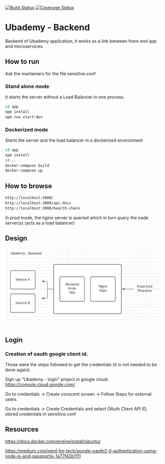 [![Build Status](https://app.travis-ci.com/la-venganza/ubademy-back.svg?branch=develop)](https://app.travis-ci.com/la-venganza/ubademy-back)
[![Coverage Status](https://coveralls.io/repos/github/la-venganza/ubademy-back/badge.svg?branch=develop)](https://coveralls.io/github/la-venganza/ubademy-back?branch=develop)

# Ubademy - Backend

Backend of Ubademy application, it works as a link between front-end app and microservices.


## How to run

Ask the mantainers for the file sensitive.conf

### Stand alone mode

It starts the server without a Load Balancer in one process.

```bash
cd app
npm install
npm run start:dev
```

### Dockerized mode

Starts the server and the load balancer in a dockerized environment

```bash
cd app
npm install
cd ..
docker-compose build
docker-compose up
```


## How to browse

```bash
http://localhost:3000/
http://localhost:3000/api-docs 
http://localhost:3000/health-check
```

In prod mode, the nginx server is queried which in turn query the node server(s) (acts as a load balancer)


## Design

![Arquitectura](/doc/arquitectura.png)


## Login

### Creation of oauth google client id.

Those were the steps followed to get the credentials (it is not needed to be done again):

Sign up "Ubademy - login" project in google cloud: https://console.cloud.google.com/

Go to credentials -> Create conscent screen -> Follow Steps for external users.

Go to credentials -> Create Credentials and select OAuth Client API ID, stored credentials in sensitive.conf


## Resources

https://docs.docker.com/engine/install/ubuntu/

https://medium.com/nerd-for-tech/google-oauth2-0-authentication-using-node-js-and-passportjs-1a77f42b1111
